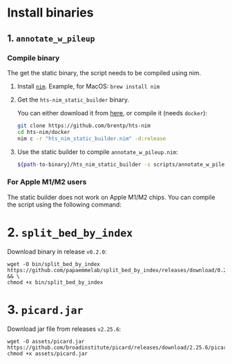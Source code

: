 # Install binaries

## 1. `annotate_w_pileup`

### Compile binary

The get the static binary, the script needs to be compiled using nim.

1. Install [`nim`](<https://nim-lang.org/install_unix.html>). Example, for MacOS: `brew install nim`

2. Get the `hts-nim_static_builder` binary.

    You can either download it from [here](https://github.com/brentp/hts-nim?tab=readme-ov-file#static-builds), or compile it (needs `docker`):

    ```bash
    git clone https://github.com/brentp/hts-nim 
    cd hts-nim/docker
    nim c -r "hts_nim_static_builder.nim" -d:release
    ```

3. Use the static builder to compile `annotate_w_pileup.nim`:

    ```bash
    ${path-to-binary}/hts_nim_static_builder -s scripts/annotate_w_pileup.nim --deps "hts@>=0.2.13" --deps "https://github.com/brentp/hileup.git" --deps "progress"
    ```

### For Apple M1/M2 users

The static builder does not work on Apple M1/M2 chips. You can compile the script using the following command:

# 2. `split_bed_by_index`

Download binary in release `v0.2.0`:

```
wget -O bin/split_bed_by_index https://github.com/papaemmelab/split_bed_by_index/releases/download/0.2.0b/split_bed_by_index && \
chmod +x bin/split_bed_by_index
```

# 3. `picard.jar`

Download jar file from releases `v2.25.6`:

```
wget -O assets/picard.jar https://github.com/broadinstitute/picard/releases/download/2.25.6/picard.jar
chmod +x assets/picard.jar
```